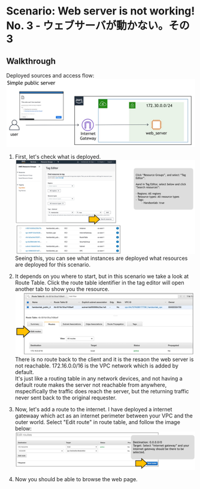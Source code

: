 # Scenario: Web server is not working! No. 3 - ウェブサーバが動かない。その3

## Walkthrough

Deployed sources and access flow:
![access flow](./asset/03-guide01.jpg)

1. First, let's check what is deployed.
![tag manager](./asset/03-guide02.jpg)
Seeing this, you can see what instances are deployed what resources are deployed for this scenario.

2. It depends on you where to start, but in this scenario we take a look at Route Table. Click the route table identifier in the tag editor will open another tab to show you the resource.
![route table](./asset/03-guide03.jpg)
There is no route back to the client and it is the resaon the web server is not reachable. 172.16.0.0/16 is the VPC network which is added  by default.   
It's just like a routing  table in any network devices, and not having a default route makes the server not reachable from anywhere, mspecifically the traffic does reach the  server, but the returning traffic never sent back to the original requester.  

3. Now, let's add a route to the internet. I have deployed a internet gatewaay which act as an internet perimeter between your VPC and the outer world. Select "Edit route" in route table, and follow the image below:
![answer](./asset/03-guide04.jpg)

4. Now you should be able to browse the web page.

